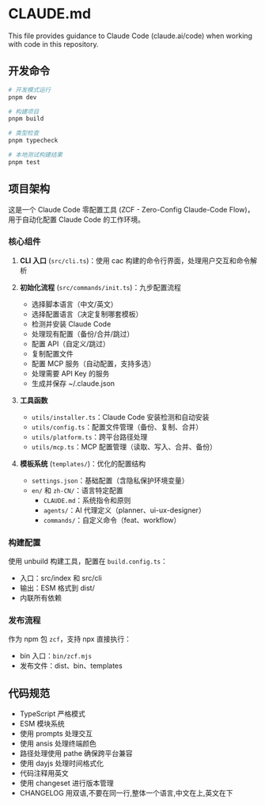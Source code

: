 # CLAUDE.md

This file provides guidance to Claude Code (claude.ai/code) when working with code in this repository.

## 开发命令

```bash
# 开发模式运行
pnpm dev

# 构建项目
pnpm build

# 类型检查
pnpm typecheck

# 本地测试构建结果
pnpm test
```

## 项目架构

这是一个 Claude Code 零配置工具 (ZCF - Zero-Config Claude-Code Flow)，用于自动化配置 Claude Code 的工作环境。

### 核心组件

1. **CLI 入口** (`src/cli.ts`)：使用 cac 构建的命令行界面，处理用户交互和命令解析

2. **初始化流程** (`src/commands/init.ts`)：九步配置流程

   - 选择脚本语言（中文/英文）
   - 选择配置语言（决定复制哪套模板）
   - 检测并安装 Claude Code
   - 处理现有配置（备份/合并/跳过）
   - 配置 API（自定义/跳过）
   - 复制配置文件
   - 配置 MCP 服务（自动配置，支持多选）
   - 处理需要 API Key 的服务
   - 生成并保存 ~/.claude.json

3. **工具函数**

   - `utils/installer.ts`：Claude Code 安装检测和自动安装
   - `utils/config.ts`：配置文件管理（备份、复制、合并）
   - `utils/platform.ts`：跨平台路径处理
   - `utils/mcp.ts`：MCP 配置管理（读取、写入、合并、备份）

4. **模板系统** (`templates/`)：优化的配置结构
   - `settings.json`：基础配置（含隐私保护环境变量）
   - `en/` 和 `zh-CN/`：语言特定配置
     - `CLAUDE.md`：系统指令和原则
     - `agents/`：AI 代理定义（planner、ui-ux-designer）
     - `commands/`：自定义命令（feat、workflow）

### 构建配置

使用 unbuild 构建工具，配置在 `build.config.ts`：

- 入口：src/index 和 src/cli
- 输出：ESM 格式到 dist/
- 内联所有依赖

### 发布流程

作为 npm 包 `zcf`，支持 npx 直接执行：

- bin 入口：`bin/zcf.mjs`
- 发布文件：dist、bin、templates

## 代码规范

- TypeScript 严格模式
- ESM 模块系统
- 使用 prompts 处理交互
- 使用 ansis 处理终端颜色
- 路径处理使用 pathe 确保跨平台兼容
- 使用 dayjs 处理时间格式化
- 代码注释用英文
- 使用 changeset 进行版本管理
- CHANGELOG 用双语,不要在同一行,整体一个语言,中文在上,英文在下
